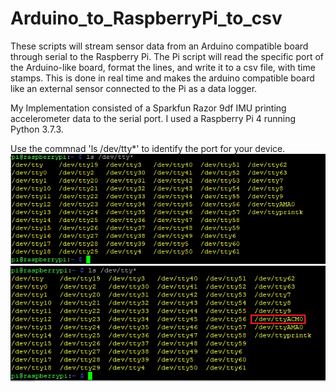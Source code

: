# Arduino_to_RaspberryPi_to_csv

These scripts will stream sensor data from an Arduino compatible board through serial to the Raspberry Pi. The Pi script will read the specific port of the Arduino-like board, format the lines, and write it to a csv file, with time stamps. This is done in real time and makes the arduino compatible board like an external sensor connected to the Pi as a data logger.

My Implementation consisted of a Sparkfun Razor 9df IMU printing accelerometer data to the serial port. I used a Raspberry Pi 4 running Python 3.7.3.

Use the commnad 'ls /dev/tty*' to identify the port for your device.
![](ports.png)
![](new_port.png)

